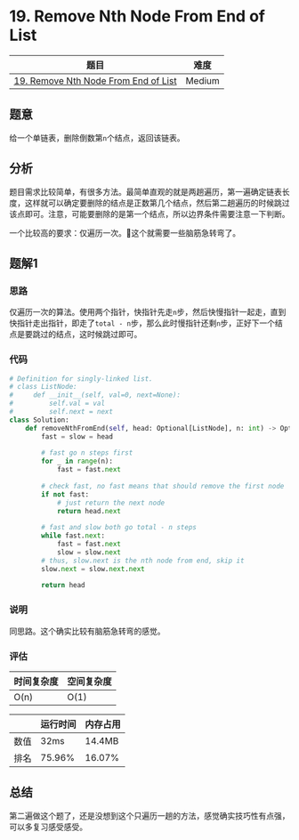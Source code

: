# 19. Remove Nth Node From End of List

| 题目 | 难度 |
| ---- | ---- |
| [19. Remove Nth Node From End of List](https://leetcode.com/problems/remove-nth-node-from-end-of-list/) | Medium |

## 题意

给一个单链表，删除倒数第`n`个结点，返回该链表。

## 分析

题目需求比较简单，有很多方法。最简单直观的就是两趟遍历，第一遍确定链表长度，这样就可以确定要删除的结点是正数第几个结点，然后第二趟遍历的时候跳过该点即可。注意，可能要删除的是第一个结点，所以边界条件需要注意一下判断。

一个比较高的要求：仅遍历一次。这个就需要一些脑筋急转弯了。

## 题解1

### 思路

仅遍历一次的算法。使用两个指针，快指针先走`n`步，然后快慢指针一起走，直到快指针走出指针，即走了`total - n`步，那么此时慢指针还剩`n`步，正好下一个结点是要跳过的结点，这时候跳过即可。

### 代码

```python
# Definition for singly-linked list.
# class ListNode:
#     def __init__(self, val=0, next=None):
#         self.val = val
#         self.next = next
class Solution:
    def removeNthFromEnd(self, head: Optional[ListNode], n: int) -> Optional[ListNode]:
        fast = slow = head
        
        # fast go n steps first
        for _ in range(n):
            fast = fast.next
        
        # check fast, no fast means that should remove the first node
        if not fast:
            # just return the next node
            return head.next
        
        # fast and slow both go total - n steps
        while fast.next:
            fast = fast.next
            slow = slow.next
        # thus, slow.next is the nth node from end, skip it
        slow.next = slow.next.next
        
        return head
```

### 说明

同思路。这个确实比较有脑筋急转弯的感觉。

### 评估

| 时间复杂度 | 空间复杂度 |
| ---- | ---- |
| O(n) | O(1) |

| | 运行时间 | 内存占用 |
| ---- | ---- | ---- |
| 数值 | 32ms | 14.4MB |
| 排名 | 75.96% | 16.07% |

## 总结

第二遍做这个题了，还是没想到这个只遍历一趟的方法，感觉确实技巧性有点强，可以多复习感受感受。
